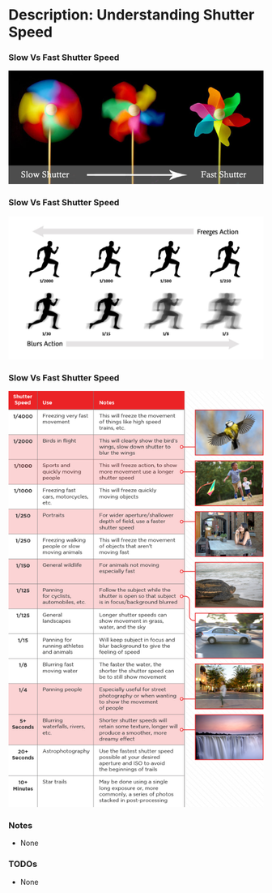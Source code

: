 # Description: Understanding Shutter Speed

### Slow Vs Fast Shutter Speed
![](images/shutter-speed-02.jpg)

### Slow Vs Fast Shutter Speed
![](images/shutter-speed-03.jpg)

### Slow Vs Fast Shutter Speed
![](images/shutter-speed-03-chart.jpg)

### Notes
- None

### TODOs
- None
